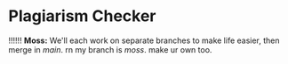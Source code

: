 # Plagiarism Checker

!!!!!!
**Moss:** We'll each work on separate branches to make life easier, then merge in *main*.
rn my branch is *moss*.
make ur own too.

